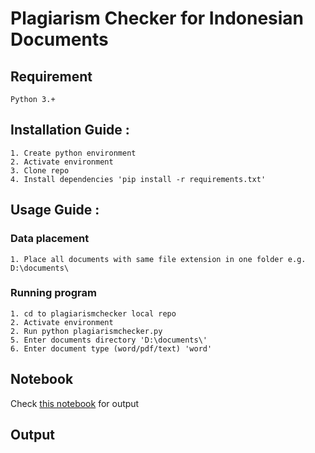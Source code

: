 # Plagiarism Checker for Indonesian Documents

## Requirement
    Python 3.+

## Installation Guide :
    1. Create python environment
    2. Activate environment
    3. Clone repo
    4. Install dependencies 'pip install -r requirements.txt'

## Usage Guide :
### Data placement
    1. Place all documents with same file extension in one folder e.g. D:\documents\

### Running program
    1. cd to plagiarismchecker local repo
    2. Activate environment
    2. Run python plagiarismchecker.py
    5. Enter documents directory 'D:\documents\'
    6. Enter document type (word/pdf/text) 'word'


## Notebook
Check [this notebook](https://github.com/mdsatria/plagiarismchecker/blob/master/plagiarismchecker.ipynb) for output

## Output


